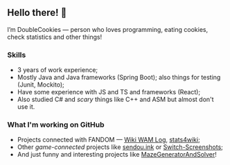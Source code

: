 ## Hello there! 👋
I’m DoubleCookies — person who loves programming, eating cookies, check statistics and other things!

### Skills
- 3 years of work experience;
- Mostly Java and Java frameworks (Spring Boot); also things for testing (Junit, Mockito);
- Have some experience with JS and TS and frameworks (React);
- Also studied C# and *scary* things like C++ and ASM but almost don't use it.

### What I'm working on GitHub
- Projects connected with FANDOM — [Wiki WAM Log](https://github.com/DoubleCookies/wiki-wam-log), [stats4wiki](https://github.com/DoubleCookies/stats4wiki);
- Other *game-connected* projects like [sendou.ink](https://github.com/Sendouc/sendou.ink) or [Switch-Screenshots](https://github.com/RenanGreca/Switch-Screenshots);
- And just funny and interesting projects like [MazeGeneratorAndSolver](https://github.com/DoubleCookies/MazeGeneratorAndSolver)!

<!---
DoubleCookies/DoubleCookies is a ✨ special ✨ repository because its `README.md` (this file) appears on your GitHub profile.
You can click the Preview link to take a look at your changes.
--->
